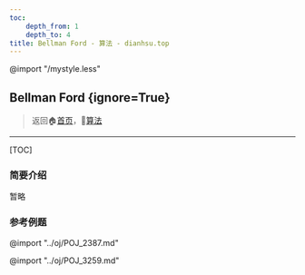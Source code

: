 ```yaml
---
toc:
    depth_from: 1
    depth_to: 4
title: Bellman Ford - 算法 - dianhsu.top
---
```

@import "/mystyle.less"

## Bellman Ford {ignore=True}

> 返回:house:[首页](../../index.html)，:rocket:[算法](../index.html)

---
[TOC]

### 简要介绍
暂略

### 参考例题

@import "../oj/POJ_2387.md"

@import "../oj/POJ_3259.md"